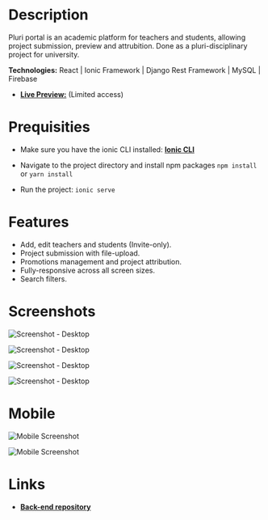 # Description

Pluri portal is an academic platform for teachers and students, allowing project submission, preview and attrubition. Done as a pluri-disciplinary project for university.

**Technologies:** React | Ionic Framework | Django Rest Framework | MySQL | Firebase

- **[Live Preview:](https://pluriportal.web.app/)** (Limited access)

# Prequisities

- Make sure you have the ionic CLI installed:
  **[Ionic CLI](https://ionicframework.com/docs/cli/)**

- Navigate to the project directory and install npm packages
  `npm install` or `yarn install`
- Run the project:
  `ionic serve`

# Features

- Add, edit teachers and students (Invite-only).
- Project submission with file-upload.
- Promotions management and project attribution.
- Fully-responsive across all screen sizes.
- Search filters.

# Screenshots

![Screenshot - Desktop](https://i.imgur.com/3R9Z5cO.gif)

![Screenshot - Desktop](https://i.imgur.com/dYLAj94.gif)

![Screenshot - Desktop](https://i.imgur.com/RMAVkfq.gif)

![Screenshot - Desktop](https://i.imgur.com/2gGj7yt.gif)

# Mobile

![Mobile Screenshot](https://i.imgur.com/1YAS8R1.png)

![Mobile Screenshot](https://i.imgur.com/avedMtS.png)

# Links

- **[Back-end repository](https://github.com/BachaZachry/Project-Portal-Backend/)**
